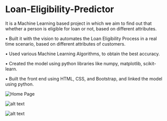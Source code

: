 # Loan-Eligibility-Predictor
It is a Machine Learning based project in which we aim to find out that whether a person is eligible for loan or not, based on different attributes.

• Built it with the vision to automates the Loan Eligibility Process in a real
time scenario, based on different attributes of customers.

• Used various Machine Learning Algorithms, to obtain the best accuracy.

• Created the model using python libraries like numpy, matplotlib,
scikit-learn.

• Built the front end using HTML, CSS, and Bootstrap, and linked the
model using python.

![Home Page](https://ibb.co/KDySv3L][img]https://i.ibb.co/0KJvbdF/1.png)

![alt text](http://url/to/img.png)

![alt text](http://url/to/img.png)
